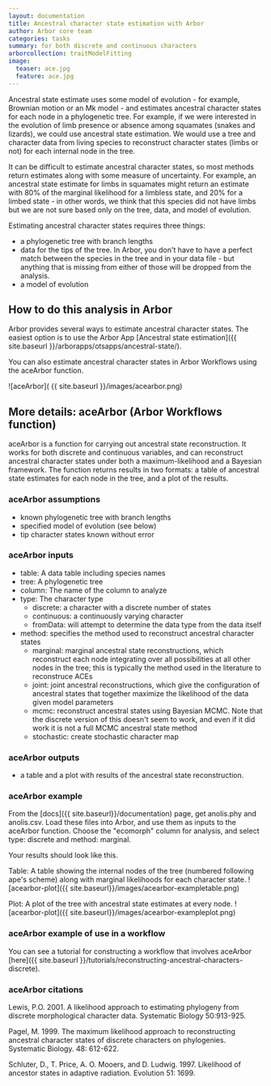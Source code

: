 ```yaml
---
layout: documentation
title: Ancestral character state estimation with Arbor
author: Arbor core team
categories: tasks
summary: for both discrete and continuous characters
arborcollection: traitModelFitting
image:
  teaser: ace.jpg
  feature: ace.jpg
---
```


Ancestral state estimate uses some model of evolution - for example, Brownian motion or an Mk model - and estimates ancestral character states for each node in a phylogenetic tree. For example, if we were interested in the evolution of limb presence or absence among squamates (snakes and lizards), we could use ancestral state estimation. We would use a tree and character data from living species to reconstruct character states (limbs or not) for each internal node in the tree.

It can be difficult to estimate ancestral character states, so most methods return estimates along with some measure of uncertainty. For example, an ancestral state estimate for limbs in squamates might return an estimate with 80% of the marginal likelihood for a limbless state, and 20% for a limbed state - in other words, we think that this species did not have limbs but we are not sure based only on the tree, data, and model of evolution.

Estimating ancestral character states requires three things:

- a phylogenetic tree with branch lengths
- data for the tips of the tree. In Arbor, you don't have to have a perfect match between the species in the tree and in your data file - but anything that is missing from either of those will be dropped from the analysis.
- a model of evolution

## How to do this analysis in Arbor

Arbor provides several ways to estimate ancestral character states. The easiest option is to use the Arbor App [Ancestral state estimation]({{ site.baseurl }}/arborapps/otsapps/ancestral-state/).

You can also estimate ancestral character states in Arbor Workflows using the aceArbor function.

![aceArbor]( {{ site.baseurl }}/images/acearbor.png)

## More details: aceArbor (Arbor Workflows function)

aceArbor is a function for carrying out ancestral state reconstruction. It works for
both discrete and continuous variables, and can reconstruct ancestral character states
under both a maximum-likelihood and a Bayesian framework. The function returns results
in two formats: a table of ancestral state estimates for each node in the tree, and a plot
of the results.

### aceArbor assumptions

- known phylogenetic tree with branch lengths
- specified model of evolution (see below)
- tip character states known without error

### aceArbor inputs

- table: A data table including species names
- tree: A phylogenetic tree
- column: The name of the column to analyze
- type: The character type
  - discrete: a character with a discrete number of states
  - continuous: a continuously varying character
  - fromData: will attempt to determine the data type from the data itself
- method: specifies the method used to reconstruct ancestral character states
  - marginal: marginal ancestral state reconstructions, which reconstruct each node integrating over all possibilities at all other nodes in the tree; this is typically the method used in the literature to reconstruce ACEs
  - joint: joint ancestral reconstructions, which give the configuration of ancestral states that together maximize the likelihood of the data given model parameters
  - mcmc: reconstruct ancestral states using Bayesian MCMC. Note that the discrete version of this doesn't seem to work, and even if it did work it is not a full MCMC ancestral state method
  - stochastic: create stochastic character map


### aceArbor outputs

- a table and a plot with results of the ancestral state reconstruction.

### aceArbor example

From the [docs]({{ site.baseurl}}/documentation) page, get anolis.phy and anolis.csv.
Load these files into Arbor, and use them as inputs to the aceArbor function. Choose
the "ecomorph" column for analysis, and select type: discrete and method: marginal.

Your results should look like this.

Table: A table showing the internal nodes of the tree (numbered following ape's scheme) along with marginal likelihoods for each character state.
![acearbor-plot]({{ site.baseurl}}/images/acearbor-exampletable.png)

Plot: A plot of the tree with ancestral state estimates at every node.
![acearbor-plot]({{ site.baseurl}}/images/acearbor-exampleplot.png)

### aceArbor example of use in a workflow

You can see a tutorial for constructing a workflow that involves aceArbor
[here]({{ site.baseurl }}/tutorials/reconstructing-ancestral-characters-discrete).

### aceArbor citations

Lewis, P.O. 2001. A likelihood approach to estimating phylogeny from discrete morphological character data. Systematic Biology 50:913-925.

Pagel, M. 1999. The maximum likelihood approach to reconstructing ancestral character states of discrete characters on phylogenies. Systematic Biology. 48: 612-622.

Schluter, D., T. Price, A. O. Mooers, and D. Ludwig. 1997. Likelihood of ancestor states in adaptive radiation. Evolution 51: 1699.
